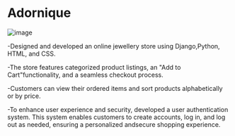 # Adornique
![image](https://github.com/karishma2610/Adornique/assets/96721865/9fdde90c-f452-45ad-8d75-6dfde7b666eb)


-Designed and developed an online jewellery store using Django,Python, HTML, and CSS.

-The store features categorized product listings, an "Add to Cart"functionality, and a seamless checkout process.

-Customers can view their ordered items and sort products alphabetically or by price.

-To enhance user experience and security, developed a user authentication system. This system enables customers to create accounts, log in, and log out as needed, ensuring a personalized andsecure shopping experience.
